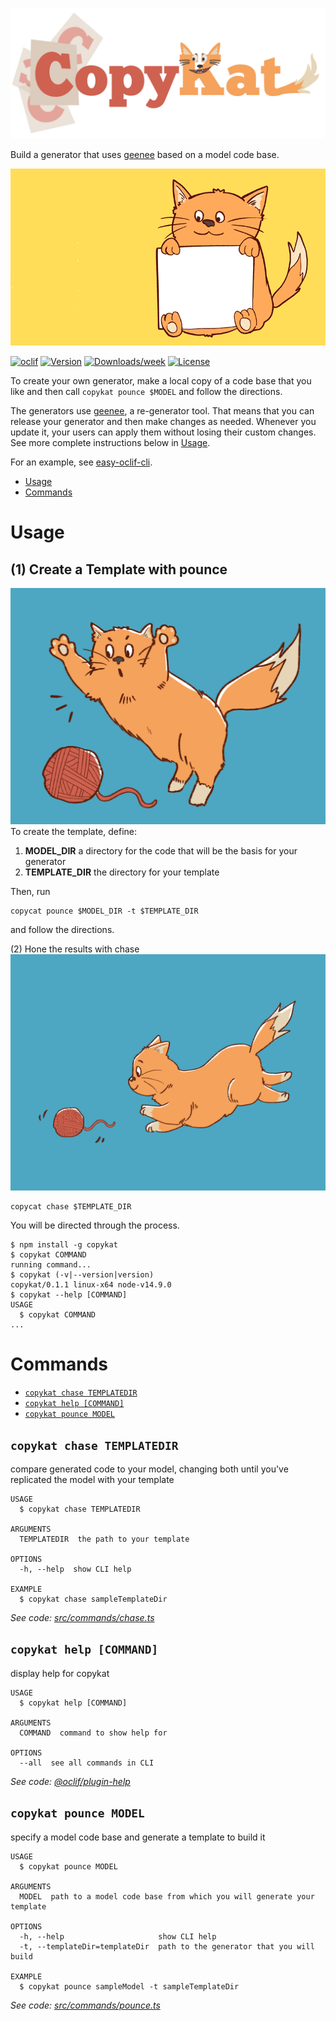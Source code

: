 
[//]: # ( ns__file unit: standard, comp: README.md )

[//]: # ( ns__custom_start beginning )

[//]: # ( ns__custom_end beginning )

[//]: # ( ns__start_section intro )

[//]: # ( ns__custom_start description )

![logo](src/custom/images/copykat-logo.jpg)

Build a generator that uses [geenee](https://www.npmjs.com/package/geenee) based on a model code base.  

[//]: # ( ns__custom_end description )

[//]: # ( ns__custom_start afterDescription )

![happy cat](src/custom/images/COPYKAT-GIF3.gif)

[//]: # ( ns__custom_end afterDescription )

[//]: # ( ns__custom_start badges )

[//]: # ( ns__start_section usageSection )
[![oclif](https://img.shields.io/badge/cli-oclif-brightgreen.svg)](https://oclif.io)
[![Version](https://img.shields.io/npm/v/copykat.svg)](https://npmjs.org/package/copykat)
[![Downloads/week](https://img.shields.io/npm/dw/copykat.svg)](https://npmjs.org/package/copykat)
[![License](https://img.shields.io/npm/l/copykat.svg)](https://github.com//blob/master/package.json)

[//]: # ( ns__custom_end badges )

[//]: # ( ns__end_section intro )


[//]: # ( ns__custom_start beforeToc )
To create your own generator, make a local copy of a code base that you like and then call `copykat pounce $MODEL` and follow the directions.

The generators use [geenee](https://www.npmjs.com/package/geenee), a re-generator tool.  That means that you can release your generator and then make changes as needed.  Whenever you update it,
your users can apply them without losing their custom changes.  See more complete instructions below in [Usage](#usage).

For an example, see [easy-oclif-cli](https://www.npmjs.com/package/easy-oclif-cli).

[//]: # ( ns__custom_end beforeToc )

[//]: # ( ns__custom_start toc )
<!-- toc -->
* [Usage](#usage)
* [Commands](#commands)
<!-- tocstop -->

[//]: # ( ns__custom_end toc )

[//]: # ( ns__custom_start usage )
# Usage
## (1) Create a Template with pounce
![pounce image](src/custom/images/ck-pounce.jpg)
To create the template, define:
1. **MODEL_DIR** a directory for the code that will be the basis for your generator
2. **TEMPLATE_DIR** the directory for your template

Then, run
```
copycat pounce $MODEL_DIR -t $TEMPLATE_DIR
```
and follow the directions.

(2) Hone the results with chase
![chaser](src/custom/images/ck-chase.jpg)
```
copycat chase $TEMPLATE_DIR
```
You will be directed through the process.

<!-- usage -->
```sh-session
$ npm install -g copykat
$ copykat COMMAND
running command...
$ copykat (-v|--version|version)
copykat/0.1.1 linux-x64 node-v14.9.0
$ copykat --help [COMMAND]
USAGE
  $ copykat COMMAND
...
```
<!-- usagestop -->

[//]: # ( ns__custom_end usage )

[//]: # ( ns__end_section usageSection )


[//]: # ( ns__start_section commandsSection )
# Commands


[//]: # ( ns__custom_start commands )
<!-- commands -->
* [`copykat chase TEMPLATEDIR`](#copykat-chase-templatedir)
* [`copykat help [COMMAND]`](#copykat-help-command)
* [`copykat pounce MODEL`](#copykat-pounce-model)

## `copykat chase TEMPLATEDIR`

compare generated code to your model, changing both until you've replicated the model with your template

```
USAGE
  $ copykat chase TEMPLATEDIR

ARGUMENTS
  TEMPLATEDIR  the path to your template

OPTIONS
  -h, --help  show CLI help

EXAMPLE
  $ copykat chase sampleTemplateDir
```

_See code: [src/commands/chase.ts](https://github.com/YizYah/copykat/blob/v0.1.1/src/commands/chase.ts)_

## `copykat help [COMMAND]`

display help for copykat

```
USAGE
  $ copykat help [COMMAND]

ARGUMENTS
  COMMAND  command to show help for

OPTIONS
  --all  see all commands in CLI
```

_See code: [@oclif/plugin-help](https://github.com/oclif/plugin-help/blob/v3.2.1/src/commands/help.ts)_

## `copykat pounce MODEL`

specify a model code base and generate a template to build it

```
USAGE
  $ copykat pounce MODEL

ARGUMENTS
  MODEL  path to a model code base from which you will generate your template

OPTIONS
  -h, --help                     show CLI help
  -t, --templateDir=templateDir  path to the generator that you will build

EXAMPLE
  $ copykat pounce sampleModel -t sampleTemplateDir
```

_See code: [src/commands/pounce.ts](https://github.com/YizYah/copykat/blob/v0.1.1/src/commands/pounce.ts)_
<!-- commandsstop -->

[//]: # ( ns__custom_end commands )

[//]: # ( ns__end_section commandsSection )
